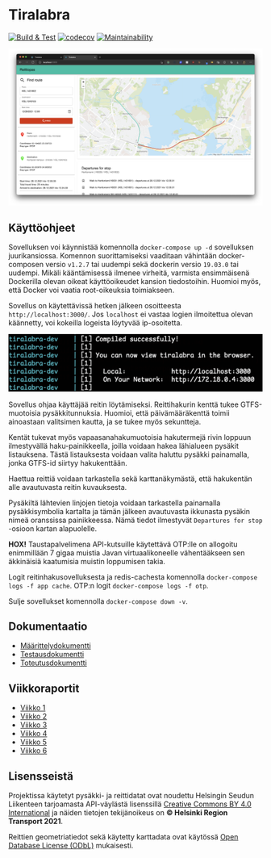 # Tiralabra

[![Build & Test](https://github.com/FinThunderstorm/tiralabra/actions/workflows/main.yml/badge.svg)](https://github.com/FinThunderstorm/tiralabra/actions/workflows/main.yml) [![codecov](https://codecov.io/gh/FinThunderstorm/tiralabra/branch/master/graph/badge.svg?token=agzbQdgG0v)](https://codecov.io/gh/FinThunderstorm/tiralabra) [![Maintainability](https://api.codeclimate.com/v1/badges/ba0b31f0815473265922/maintainability)](https://codeclimate.com/github/FinThunderstorm/tiralabra/maintainability)

![UI](./docs/media/ui.png)

## Käyttöohjeet

Sovelluksen voi käynnistää komennolla `docker-compose up -d` sovelluksen juurikansiossa. Komennon suorittamiseksi vaaditaan vähintään docker-composen versio `v1.2.7` tai uudempi sekä dockerin versio `19.03.0` tai uudempi. Mikäli kääntämisessä ilmenee virheitä, varmista ensimmäisenä Dockerilla olevan oikeat käyttöoikeudet kansion tiedostoihin. Huomioi myös, että Docker voi vaatia root-oikeuksia toimiakseen.

Sovellus on käytettävissä hetken jälkeen osoitteesta `http://localhost:3000/`. Jos `localhost` ei vastaa logien ilmoitettua olevan käännetty, voi kokeilla logeista löytyvää ip-osoitetta.

![ip](./docs/media/ip.png)

Sovellus ohjaa käyttäjää reitin löytämiseksi. Reittihakurin kenttä tukee GTFS-muotoisia pysäkkitunnuksia. Huomioi, että päivämääräkenttä toimii ainoastaan valitsimen kautta, ja se tukee myös sekuntteja.

Kentät tukevat myös vapaasanahakumuotoisia hakutermejä rivin loppuun ilmestyvällä haku-painikkeella, joilla voidaan hakea lähialueen pysäkit listauksena. Tästä listauksesta voidaan valita haluttu pysäkki painamalla, jonka GTFS-id siirtyy hakukenttään.

Haettua reittiä voidaan tarkastella sekä karttanäkymästä, että hakukentän alle avautuvasta reitin kuvauksesta.

Pysäkiltä lähtevien linjojen tietoja voidaan tarkastella painamalla pysäkkisymbolia kartalta ja tämän jälkeen avautuvasta ikkunasta pysäkin nimeä oranssissa painikkeessa. Nämä tiedot ilmestyvät `Departures for stop` -osioon kartan alapuolelle.

**HOX!** Taustapalvelimena API-kutsuille käytettävä OTP:lle on allogoitu enimmillään 7 gigaa muistia Javan virtuaalikoneelle vähentääkseen sen äkkinäisiä kaatumisia muistin loppumisen takia.

Logit reitinhakusovelluksesta ja redis-cachesta komennolla `docker-compose logs -f app cache`.
OTP:n logit `docker-compose logs -f otp`.

Sulje sovellukset komennolla `docker-compose down -v`.

## Dokumentaatio

-   [Määrittelydokumentti](./docs/maarittelydokumentti.md)
-   [Testausdokumentti](./docs/testausdokumentti.md)
-   [Toteutusdokumentti](./docs/toteutusdokumentti.md)

## Viikkoraportit

-   [Viikko 1](./docs/viikkoraportit/viikko1.md)
-   [Viikko 2](./docs/viikkoraportit/viikko2.md)
-   [Viikko 3](./docs/viikkoraportit/viikko3.md)
-   [Viikko 4](./docs/viikkoraportit/viikko4.md)
-   [Viikko 5](./docs/viikkoraportit/viikko5.md)
-   [Viikko 6](./docs/viikkoraportit/viikko6.md)

## Lisensseistä

Projektissa käytetyt pysäkki- ja reittidatat ovat noudettu Helsingin Seudun Liikenteen tarjoamasta API-väylästä lisenssillä [Creative Commons BY 4.0 International](https://creativecommons.org/licenses/by/4.0/) ja näiden tietojen tekijänoikeus on **© Helsinki Region Transport 2021**.

Reittien geometriatiedot sekä käytetty karttadata ovat käytössä [Open Database License (ODbL)](https://opendatacommons.org/licenses/odbl/index.html) mukaisesti.
